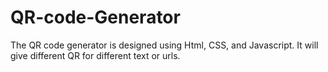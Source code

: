 # QR-code-Generator
The QR code generator is designed using Html, CSS, and Javascript. It will give different QR for different text or urls.
